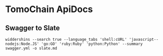 # TomoChain ApiDocs

## Swagger to Slate
```
widdershins --search true --language_tabs 'shell:cURL' 'javascript--nodejs:Node.JS' 'go:GO' 'ruby:Ruby' 'python:Python' --summary swagger.yml -o slate.md
```

